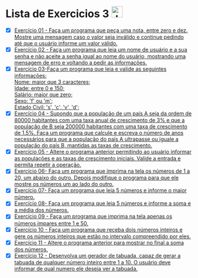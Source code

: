 # Lista de Exercicios 3 <img align="" alt="Java" height="30" width="" src="https://cdn.jsdelivr.net/gh/devicons/devicon/icons/java/java-original.svg"/>

- [x] [Exercício 01 - Faça um programa que peça uma nota, entre zero e dez. Mostre uma mensagem caso o valor seja inválido e continue pedindo até que o usuário informe um valor válido.](https://github.com/Giovani-Gomes/Exercicio_3-Java/tree/main/Exerc%C3%ADcio%2001)
- [x] [Exercício 02 - Faça um programa que leia um nome de usuário e a sua senha e não aceite a senha igual ao nome do usuário, mostrando uma mensagem de erro e voltando a pedir as informações.](https://github.com/Giovani-Gomes/Exercicio_3-Java/tree/main/Exerc%C3%ADcio%2002)
- [x] [Exercício 03-Faça um programa que leia e valide as seguintes informações: <br>
Nome: maior que 3 caracteres;<br>
Idade: entre 0 e 150;<br>
Salário: maior que zero;<br>
Sexo: 'f' ou 'm';<br>
Estado Civil: 's', 'c', 'v', 'd';](https://github.com/Giovani-Gomes/Exercicio_3-Java/tree/main/Exerc%C3%ADcio%2003)
- [x] [Exercício 04 - Supondo que a população de um país A seja da ordem de 80000 habitantes com uma taxa anual de crescimento de 3% e que a população de B seja 200000 habitantes com uma taxa de crescimento de 1.5%. Faça um programa que calcule e escreva o número de anos necessários para que a população do país A ultrapasse ou iguale a população do país B, mantidas as taxas de crescimento.](https://github.com/Giovani-Gomes/Exercicio_3-Java/tree/main/Exerc%C3%ADcio%2004)
- [x] [Exercício 05 - Altere o programa anterior permitindo ao usuário informar as populações e as taxas de crescimento iniciais. Valide a entrada e permita repetir a operação.](https://github.com/Giovani-Gomes/Exercicio_3-Java/tree/main/Exerc%C3%ADcio%2005)
- [x] [Exercício 06- Faça um programa que imprima na tela os números de 1 a 20, um abaixo do outro. Depois modifique o programa para que ele mostre os números um ao lado do outro.](https://github.com/Giovani-Gomes/Exercicio_3-Java/tree/main/Exerc%C3%ADcio%2006)
- [x] [Exercício 07- Faça um programa que leia 5 números e informe o maior número.](https://github.com/Giovani-Gomes/Exercicio_3-Java/tree/main/Exerc%C3%ADcio%2007)
- [x] [Exercício 08- Faça um programa que leia 5 números e informe a soma e a média dos números.](https://github.com/Giovani-Gomes/Exercicio_3-Java/tree/main/Exerc%C3%ADcio%2008)
- [x] [Exercício 09 - Faça um programa que imprima na tela apenas os números ímpares entre 1 e 50.](https://github.com/Giovani-Gomes/Exercicio_3-Java/tree/main/Exerc%C3%ADcio%2009)
- [x] [Exercício 10 - Faça um programa que receba dois números inteiros e gere os números inteiros que estão no intervalo compreendido por eles.](https://github.com/Giovani-Gomes/Exercicio_3-Java/tree/main/Exerc%C3%ADcio%2010)
- [x] [Exercício 11 - Altere o programa anterior para mostrar no final a soma dos números.](https://github.com/Giovani-Gomes/Exercicio_3-Java/tree/main/Exerc%C3%ADcio%2011)
- [x] [Exercício 12 - Desenvolva um gerador de tabuada, capaz de gerar a tabuada de qualquer número inteiro entre 1 a 10. O usuário deve informar de qual numero ele deseja ver a tabuada.](https://github.com/Giovani-Gomes/Exercicio_3-Java/tree/main/Exerc%C3%ADcio%2012)
